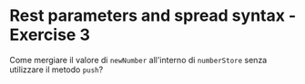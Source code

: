 # Rest parameters and spread syntax - Exercise 3
Come mergiare il valore di `newNumber` all'interno di `numberStore` senza utilizzare il metodo `push`?